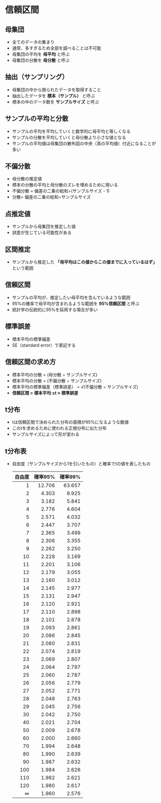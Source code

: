 # 信頼区間

## 母集団

* 全てのデータの集まり
* 通常、多すぎるため全部を調べることは不可能
* 母集団の平均を **母平均** と呼ぶ
* 母集団の分散を **母分散** と呼ぶ

## 抽出（サンプリング）

* 母集団の中から限られたデータを取得すること
* 抽出したデータを **標本（サンプル）** と呼ぶ
* 標本の中のデータ数を **サンプルサイズ** と呼ぶ

## サンプルの平均と分散

* サンプルの平均を平均していくと数学的に母平均と等しくなる
* サンプルの分散を平均していくと母分散より小さな値となる
* サンプルの平均値は母集団の散布図の中央（真の平均値）付近になることが多い

## 不偏分散

* 母分散の推定値
* 標本の分散の平均と母分散のズレを埋めるために用いる
* 不偏分散 = 偏差の二乗の総和÷(サンプルサイズ - 1)
* 分散= 偏差の二乗の総和÷サンプルサイズ

## 点推定値

* サンプルから母集団を推定した値
* 誤差が生じている可能性がある

## 区間推定

* サンプルから推定した **「母平均はこの値からこの値までに入っているはず」** という範囲

## 信頼区間

* サンプルの平均が、推定したい母平均を含んでいるような範囲
* 95%の確率で母平均が含まれるような範囲を **95%信頼区間** と呼ぶ
* 統計学の伝統的に95%を採用する場合が多い

## 標準誤差

* 標本平均の標準偏差
* SE（standard error）で表記する

## 信頼区間の求め方

* 標本平均の分散 = (母分散 ÷ サンプルサイズ)
* 標本平均の分散 = (不偏分散 ÷ サンプルサイズ)
* 標本平均の標準偏差（標準誤差） = √(不偏分散 ÷ サンプルサイズ)
* **信頼区間 = 標本平均 ±t × 標準誤差**

## t分布

* tは信頼区間で決められた分布の面積が95%になるような数値
* このtを求めるために使われる正規分布に似た分布
* サンプルサイズによって形が変わる

## t分布表

* 自由度（サンプルサイズから1を引いたもの）と確率でtの値を表したもの

  | 自由度 | 確率95% | 確率99% |
  | -----: | ------: | ------: |
  |      1 |  12.706 |  63.657 |
  |      2 |   4.303 |   9.925 |
  |      3 |   3.182 |   5.841 |
  |      4 |   2.776 |   4.604 |
  |      5 |   2.571 |   4.032 |
  |      6 |   2.447 |   3.707 |
  |      7 |   2.365 |   3.499 |
  |      8 |   2.306 |   3.355 |
  |      9 |   2.262 |   3.250 |
  |     10 |   2.228 |   3.169 |
  |     11 |   2.201 |   3.106 |
  |     12 |   2.179 |   3.055 |
  |     13 |   2.160 |   3.012 |
  |     14 |   2.145 |   2.977 |
  |     15 |   2.131 |   2.947 |
  |     16 |   2.120 |   2.921 |
  |     17 |   2.110 |   2.898 |
  |     18 |   2.101 |   2.878 |
  |     19 |   2.093 |   2.861 |
  |     20 |   2.086 |   2.845 |
  |     21 |   2.080 |   2.831 |
  |     22 |   2.074 |   2.819 |
  |     23 |   2.069 |   2.807 |
  |     24 |   2.064 |   2.797 |
  |     25 |   2.060 |   2.787 |
  |     26 |   2.056 |   2.779 |
  |     27 |   2.052 |   2.771 |
  |     28 |   2.048 |   2.763 |
  |     29 |   2.045 |   2.756 |
  |     30 |   2.042 |   2.750 |
  |     40 |   2.021 |   2.704 |
  |     50 |   2.009 |   2.678 |
  |     60 |   2.000 |   2.660 |
  |     70 |   1.994 |   2.648 |
  |     80 |   1.990 |   2.639 |
  |     90 |   1.987 |   2.632 |
  |    100 |   1.984 |   2.626 |
  |    110 |   1.982 |   2.621 |
  |    120 |   1.980 |   2.617 |
  |      ∞ |   1.960 |   2.576 |
